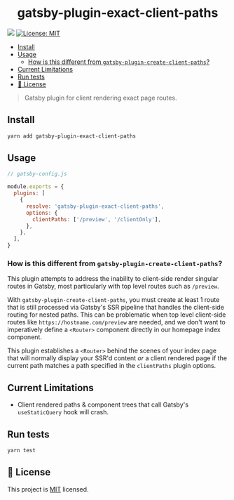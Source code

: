 <h1 align="center">gatsby-plugin-exact-client-paths</h1>
<p>
  <img src="https://img.shields.io/badge/version-0.1.0-blue.svg?cacheSeconds=2592000" />
  <a href="https://github.com/asyarb/gatsby-plugin-exact-client-paths/blob/master/LICENSE">
    <img alt="License: MIT" src="https://img.shields.io/badge/License-MIT-yellow.svg" target="_blank" />
  </a>
</p>

- [Install](#Install)
- [Usage](#Usage)
  - [How is this different from `gatsby-plugin-create-client-paths`?](#How-is-this-different-from-gatsby-plugin-create-client-paths)
- [Current Limitations](#Current-Limitations)
- [Run tests](#Run-tests)
- [📝 License](#%F0%9F%93%9D-License)

> Gatsby plugin for client rendering exact page routes.

## Install

```sh
yarn add gatsby-plugin-exact-client-paths
```

## Usage

```js
// gatsby-config.js

module.exports = {
  plugins: [
    {
      resolve: 'gatsby-plugin-exact-client-paths',
      options: {
        clientPaths: ['/preview', '/clientOnly'],
      },
    },
  ],
}
```

### How is this different from `gatsby-plugin-create-client-paths`?

This plugin attempts to address the inability to client-side render singular
routes in Gatsby, most particularly with top level routes such as `/preview`.

With `gatsby-plugin-create-client-paths`, you must create at least 1 route that
is still processed via Gatsby's SSR pipeline that handles the client-side
routing for nested paths. This can be problematic when top level client-side
routes like `https://hostname.com/preview` are needed, and we don't want to
imperatively define a `<Router>` component directly in our homepage index
component.

This plugin establishes a `<Router>` behind the scenes of your index page that
will normally display your SSR'd content _or_ a client rendered page if the
current path matches a path specified in the `clientPaths` plugin options.

## Current Limitations

- Client rendered paths & component trees that call Gatsby's `useStaticQuery`
  hook will crash.

## Run tests

```sh
yarn test
```

## 📝 License

This project is
[MIT](https://github.com/asyarb/gatsby-plugin-exact-client-paths/blob/master/LICENSE)
licensed.
